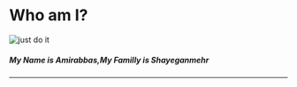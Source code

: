 # Who am I?

<img alian="center" src="https://github.com/Amirabbas2023SHayeganmehr/Amirabbas2023SHayeganmehr/assets/148581528/1e9f96d0-f962-47be-92d6-e8731a163200" alt="just do it">

<h5>My Name is Amirabbas,My Familly is Shayeganmehr</h5>

<hr>













